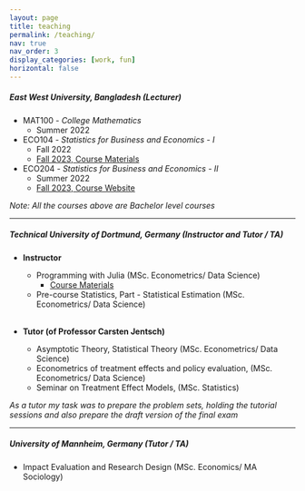 ```yaml
---
layout: page
title: teaching
permalink: /teaching/
nav: true
nav_order: 3
display_categories: [work, fun]
horizontal: false
---
```



##### East West University, Bangladesh (**Lecturer**) 


- MAT100 - *College Mathematics*  
    - Summer 2022
- ECO104 - *Statistics for Business and Economics - I*
    - Fall 2022
    - [Fall 2023, Course Materials](../_teaching/ewu/eco104/eco104.md)
- ECO204 - *Statistics for Business and Economics - II*
    - Summer 2022
    - [Fall 2023, Course Website](../_teaching/ewu/eco204/eco204.md)

*Note: All the courses above are Bachelor level courses*


---

##### Technical University of Dortmund, Germany (**Instructor and Tutor / TA**) 

- **Instructor**
    - Programming with Julia (MSc. Econometrics/ Data Science) 
        - [Course Materials](../_teaching/tudo/julia_course/julia_course_page.md)
    - Pre-course Statistics, Part - Statistical Estimation (MSc. Econometrics/ Data Science)
    <br>

- **Tutor (of Professor Carsten Jentsch)**
    - Asymptotic Theory, Statistical Theory (MSc. Econometrics/ Data Science)
    - Econometrics of treatment effects and policy evaluation, (MSc. Econometrics/ Data Science)
    - Seminar on Treatment Effect Models, (MSc. Statistics)

*As a tutor my task was to prepare the problem sets, holding the tutorial sessions and also prepare the draft version of the final exam*
     
---

##### University of Mannheim, Germany (**Tutor / TA**) 
   - Impact Evaluation and Research Design (MSc. Economics/ MA Sociology)